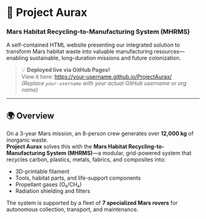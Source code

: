 # 🚀 Project Aurax  
### Mars Habitat Recycling-to-Manufacturing System (MHRMS)

A self-contained HTML website presenting our integrated solution to transform Mars habitat waste into valuable manufacturing resources—enabling sustainable, long-duration missions and future colonization.

> 💡 **Deployed live via GitHub Pages!**  
> View it here: https://your-username.github.io/ProjectAurax/  
> *(Replace `your-username` with your actual GitHub username or org name)*

---

## 🌍 Overview

On a 3-year Mars mission, an 8-person crew generates over **12,000 kg** of inorganic waste.  
**Project Aurax** solves this with the **Mars Habitat Recycling-to-Manufacturing System (MHRMS)**—a modular, grid-powered system that recycles carbon, plastics, metals, fabrics, and composites into:

- 3D-printable filament  
- Tools, habitat parts, and life-support components  
- Propellant gases (O₂/CH₄)  
- Radiation shielding and filters  

The system is supported by a fleet of **7 specialized Mars rovers** for autonomous collection, transport, and maintenance.
